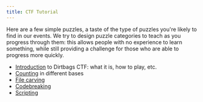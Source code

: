 ```yaml
---
title: CTF Tutorial
---
```


Here are a few simple puzzles, a taste of the type of puzzles you're
likely to find in our events.  We try to design puzzle categories to
teach as you progress through them: this allows people with no
experience to learn something, while still providing a challenge for
those who are able to progress more quickly.

* [Introduction](intro.html) to Dirtbags CTF: what it is, how to play, etc.
* [Counting](counting.html) in different bases
* [File carving](carving.html)
* [Codebreaking](codebreaking.html)
* [Scripting](scripting.html)
